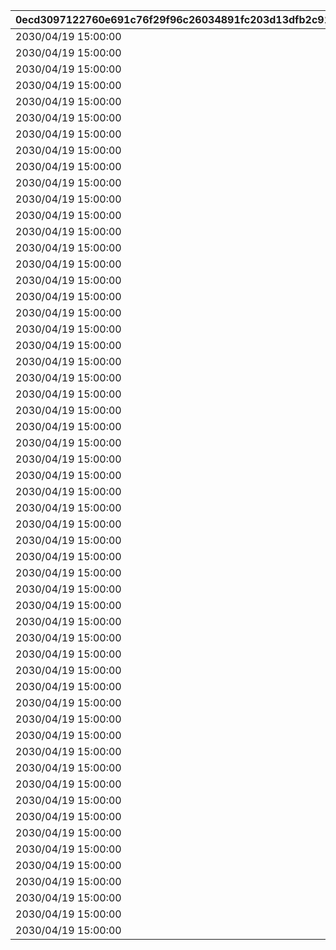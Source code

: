 |0ecd3097122760e691c76f29f96c26034891fc203d13dfb2c91308010a936397|fbe5de8cd9235481014c4a25cb4732f39b0e4b27ed59f8daf3e5b7bc808f6fb1|428c10884bcc60a54c512054f2db59b35f83dff1e72559c08604c0d5771e520d|c6167685c48993262ffd783e1229edfde65666b0b759b63b1250a63b36627ea6|22bf5fdfcfda145d7bba90908df67a82ead1fc7162907ef60c81b79273c6f031|e184bce44a26ce502e586d847deef147e067e5c0d14bec75134d11fcb57c5077|165e603f3ab73479a9aa865bb4396098591e2661d95d09ae160af00ed985b847|93cab07ff7a91c3ab35717737a62fbd68a9d0eebcef4aa94c21dc249c56fd4b6|b74c5f95038ee07efef019eec7052c446ecad33281c538c0471f672fa2a5900c|9c8345f9b6e9b617b75913ed3e4a40d7fa48984754371b7ce0aef0684a449dfc|0d2719087ee97132d9847ee9b3785edb5bb4afdee98a824365416ef92a7bf2c7|fcf9ef3648193cbe865818c1a9d9b1bfbce3c378ada6fb917db4953522279e6d|917ec11c78770c74d598e894a340fc426744e59d14c8304d82f0ed6a5087eff8|
| --- | --- | --- | --- | --- | --- | --- | --- | --- | --- | --- | --- | --- |
|2030/04/19 15:00:00|10001|0|2020/03/16 15:00:00|-6|20001|0|0|1|0|2018/03/31 15:00:00|5032|0|
|2030/04/19 15:00:00|10002|0|2020/04/15 15:00:00|-3|20002|0|0|1|0|2018/04/30 15:00:00|8135|0|
|2030/04/19 15:00:00|10003|0|2020/05/15 15:00:00|-8|20003|0|0|1|0|2018/05/25 16:00:00|201|0|
|2030/04/19 15:00:00|10004|0|2020/06/19 15:00:00|-5|20004|0|0|1,2|0|2018/06/30 12:00:00|3394|0|
|2030/04/19 15:00:00|10005|0|2020/07/20 15:00:00|-3|20005|0|0|1,4|0|2018/07/31 12:00:00|3060|0|
|2030/04/19 15:00:00|10006|0|2020/08/19 15:00:00|-5|20006|0|0|1|0|2018/08/31 12:00:00|1412|0|
|2030/04/19 15:00:00|10007|0|2020/09/23 15:00:00|-2|20007|0|0|1,5|0|2018/09/30 12:00:00|3481|0|
|2030/04/19 15:00:00|10008|0|2020/10/19 15:00:00|-3|20008|0|0|1|0|2018/10/31 12:00:00|3490|0|
|2030/04/19 15:00:00|10009|0|2020/11/24 15:00:00|0|20009|0|0|1,6|0|2018/11/30 12:00:00|5402|0|
|2030/04/19 15:00:00|10010|0|2020/12/22 15:00:00|-5|20010|0|0|1,7|0|2018/12/31 12:00:00|2192|0|
|2030/04/19 15:00:00|10011|0|2021/01/25 15:00:00|0|20011|0|0|1,8|0|2019/01/31 12:00:00|5034|0|
|2030/04/19 15:00:00|10012|0|2021/02/18 15:00:00|-5|20012|0|0|1|0|2019/02/22 15:00:00|402|0|
|2030/04/19 15:00:00|10013|0|2021/03/23 15:00:00|-5|20013|0|0|1,9|0|2019/03/31 15:00:00|22|0|
|2030/04/19 15:00:00|10015|0|2021/04/16 15:00:00|-8|20014|0|0|1|0|2019/04/30 12:00:00|2174|0|
|2030/04/19 15:00:00|10019|0|2021/05/18 15:00:00|3|20015|0|0|1,10|0|2019/06/30 15:00:00|2222|0|
|2030/04/19 15:00:00|10021|0|2021/06/18 15:00:00|0|20016|0|0|1,11|0|2019/07/31 12:00:00|6040|0|
|2030/04/19 15:00:00|10023|0|2021/07/16 15:00:00|-4|20017|0|0|1|0|2019/08/31 12:00:00|6481|0|
|2030/04/19 15:00:00|10025|0|2021/08/16 15:00:00|0|20018|0|0|1,12|0|2019/09/30 12:00:00|8134|0|
|2030/04/19 15:00:00|10027|0|2021/09/16 15:00:00|-2|20019|0|0|1|0|2019/10/31 12:00:00|3480|0|
|2030/04/19 15:00:00|10029|0|2021/10/19 15:00:00|-5|20020|0|0|1,13|0|2019/11/30 12:00:00|5283|0|
|2030/04/19 15:00:00|10031|0|2021/11/16 15:00:00|-4|20021|0|0|1,14|0|2019/12/31 12:00:00|1311|0|
|2030/04/19 15:00:00|10033|0|2021/12/16 15:00:00|-7|20022|0|0|1,15|0|2020/01/31 12:00:00|6055|0|
|2030/04/19 15:00:00|10038|0|2022/01/17 15:00:00|-5|20023|0|0|1|0|2020/03/31 12:00:00|2022|0|
|2030/04/19 15:00:00|10040|0|2022/02/18 15:00:00|-10|20024|0|0|1|0|2020/04/24 15:00:00|6011|0|
|2030/04/19 15:00:00|10042|0|2022/03/17 15:00:00|-5|20025|0|0|1,16|0|2020/05/25 15:00:00|5221|0|
|2030/04/19 15:00:00|10044|0|2022/04/18 15:00:00|10|20026|0|0|1,17|0|2020/06/30 12:00:00|3040|0|
|2030/04/19 15:00:00|10046|0|2022/05/18 15:00:00|10|20027|0|0|1,18|0|2020/07/31 12:00:00|6120|0|
|2030/04/19 15:00:00|10048|0|2022/06/16 15:00:00|-5|20028|0|0|1|0|2020/08/31 12:00:00|5033|0|
|2030/04/19 15:00:00|10050|0|2022/07/19 8:00:00|0|20029|0|0|1,19|0|2020/09/30 12:00:00|5151|0|
|2030/04/19 15:00:00|10052|0|2022/08/16 15:00:00|-8|20030|0|0|1|0|2020/10/31 12:00:00|6056|0|
|2030/04/19 15:00:00|10054|0|2022/09/17 15:00:00|0|20031|0|0|1,20|0|2020/11/30 12:00:00|3351|0|
|2030/04/19 15:00:00|10056|0|2022/10/16 15:00:00|0|20032|0|0|1,21|0|2020/12/31 12:00:00|2191|0|
|2030/04/19 15:00:00|10058|0|2022/11/17 15:00:00|0|20033|0|0|1,22|0|2021/01/31 12:00:00|1122|0|
|2030/04/19 15:00:00|10059|0|2022/11/17 15:00:00|0|20034|20033|0|1,22|0|2021/02/10 12:00:00|1123|0|
|2030/04/19 15:00:00|10061|0|2022/12/19 15:00:00|12|20035|0|0|1,23|0|2021/02/28 12:00:00|2194|0|
|2030/04/19 15:00:00|10064|0|2023/01/16 15:00:00|0|20036|0|0|1|0|2021/02/28 12:00:00|5010|0|
|2030/04/19 15:00:00|10066|0|2023/02/16 15:00:00|0|20037|0|0|1|0|2021/04/30 12:00:00|144|0|
|2030/04/19 15:00:00|10068|0|2023/03/16 15:00:00|0|20038|0|0|1,24|0|2021/05/31 12:00:00|121|0|
|2030/04/19 15:00:00|10070|0|2023/04/17 15:00:00|0|20039|0|0|1|0|2021/06/30 12:00:00|394|0|
|2030/04/19 15:00:00|10072|0|2023/05/16 15:00:00|0|20040|0|0|1,25|0|2021/07/31 12:00:00|1082|0|
|2030/04/19 15:00:00|10074|0|2023/06/16 15:00:00|0|20041|0|0|1|0|2021/08/31 12:00:00|181|0|
|2030/04/19 15:00:00|10076|0|2023/07/18 15:00:00|0|20042|0|0|1,26|0|2021/09/30 12:00:00|5084|0|
|2030/04/19 15:00:00|10078|0|2023/08/18 15:00:00|0|20043|0|0|1|0|2021/10/31 12:00:00|6054|0|
|2030/04/19 15:00:00|10080|0|2023/09/19 15:00:00|0|20044|0|0|1,27|0|2021/11/30 12:00:00|6381|0|
|2030/04/19 15:00:00|10082|0|2023/10/16 15:00:00|0|20045|0|0|1,28|0|2021/12/31 12:00:00|2193|0|
|2030/04/19 15:00:00|10084|0|2023/11/16 15:00:00|0|20046|0|0|1|0|2022/01/31 12:00:00|8163|0|
|2030/04/19 15:00:00|10085|0|2023/11/16 15:00:00|0|20047|20046|0|1,29|0|2022/02/07 12:00:00|8164|0|
|2030/04/19 15:00:00|10088|0|2023/12/18 15:00:00|0|20048|0|0|1|0|2022/02/28 12:00:00|2201|0|
|2030/04/19 15:00:00|10090|0|2024/01/17 15:00:00|0|20049|0|0|1|0|2022/03/31 12:00:00|430|0|
|2030/04/19 15:00:00|10092|0|2024/03/18 15:00:00|0|20050|0|0|1|0|2022/04/30 12:00:00|351|0|
|2030/04/19 15:00:00|10094|0|2024/04/18 15:00:00|0|20051|0|0|1,30|0|2022/05/25 15:00:00|392|0|
|2030/04/19 15:00:00|10096|0|2024/06/17 15:00:00|0|20052|0|0|1,31|0|2022/06/30 12:00:00|3402|0|
|2030/04/19 15:00:00|10098|0|2024/07/16 15:00:00|0|20053|0|0|1,32|0|2022/07/31 12:00:00|8132|0|
|2030/04/19 15:00:00|10100|0|2024/08/16 15:00:00|0|20054|0|0|1|0|2022/08/31 12:00:00|6057|0|
|2030/04/19 15:00:00|10102|0|2024/09/17 15:00:00|0|20055|0|0|1,33|0|2022/09/30 12:00:00|5200|0|
|2030/04/19 15:00:00|10104|0|2024/10/16 15:00:00|0|20056|0|0|1,34|0|2022/10/31 12:00:00|3479|0|